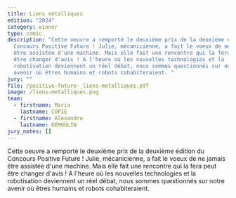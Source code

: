 ```yaml
---
title: Liens métalliques
edition: "2024"
category: winner
type: comic
description: "Cette oeuvre a remporté le deuxième prix de la deuxième édition du
  Concours Positive Future ! Julie, mécanicienne, a fait le voeux de ne jamais
  être assistée d'une machine. Mais elle fait une rencontre qui la fera peut
  être changer d'avis ! A l'heure où les nouvelles technologies et la
  robotisation deviennent un réel débat, nous sommes questionnés sur notre
  avenir où êtres humains et robots cohabiteraient. "
jury: ""
file: /positive-future-_liens-metalliques.pdf
image: /liens-metalliques.png
team:
  - firstname: Maria
    lastname: COPIE
  - firstname: Alexandre
    lastname: DEMOULIN
jury_notes: []
---
```

Cette oeuvre a remporté le deuxième prix de la deuxième édition du Concours Positive Future ! Julie, mécanicienne, a fait le voeux de ne jamais être assistée d'une machine. Mais elle fait une rencontre qui la fera peut être changer d'avis ! A l'heure où les nouvelles technologies et la robotisation deviennent un réel débat, <!--more-->nous sommes questionnés sur notre avenir où êtres humains et robots cohabiteraient.
